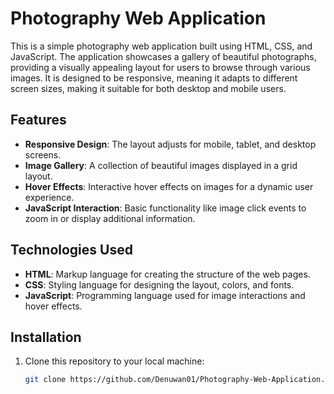 # Photography Web Application

This is a simple photography web application built using HTML, CSS, and JavaScript. The application showcases a gallery of beautiful photographs, providing a visually appealing layout for users to browse through various images. It is designed to be responsive, meaning it adapts to different screen sizes, making it suitable for both desktop and mobile users.

## Features

- **Responsive Design**: The layout adjusts for mobile, tablet, and desktop screens.
- **Image Gallery**: A collection of beautiful images displayed in a grid layout.
- **Hover Effects**: Interactive hover effects on images for a dynamic user experience.
- **JavaScript Interaction**: Basic functionality like image click events to zoom in or display additional information.

## Technologies Used

- **HTML**: Markup language for creating the structure of the web pages.
- **CSS**: Styling language for designing the layout, colors, and fonts.
- **JavaScript**: Programming language used for image interactions and hover effects.

## Installation

1. Clone this repository to your local machine:

   ```bash
   git clone https://github.com/Denuwan01/Photography-Web-Application.git
